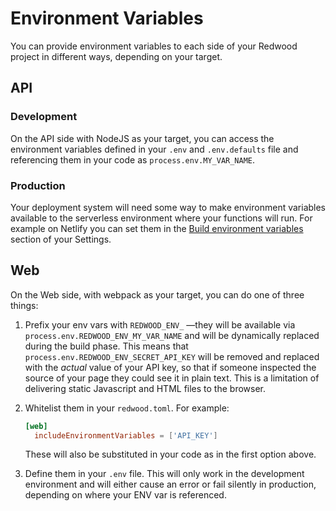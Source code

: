 # Environment Variables

You can provide environment variables to each side of your Redwood project in different ways, depending on your target.

## API

### Development

On the API side with NodeJS as your target, you can access the environment variables defined in your `.env` and `.env.defaults` file and referencing them in your code as `process.env.MY_VAR_NAME`.

### Production

Your deployment system will need some way to make environment variables available to the serverless environment where your functions will run. For example on Netlify you can set them in the [Build environment variables](https://docs.netlify.com/configure-builds/environment-variables/) section of your Settings.

## Web

On the Web side, with webpack as your target, you can do one of three things:

1. Prefix your env vars with `REDWOOD_ENV_` —they will be available via `process.env.REDWOOD_ENV_MY_VAR_NAME` and will be dynamically replaced during the build phase. This means that `process.env.REDWOOD_ENV_SECRET_API_KEY` will be removed and replaced with the _actual_ value of your API key, so that if someone inspected the source of your page they could see it in plain text. This is a limitation of delivering static Javascript and HTML files to the browser.

2. Whitelist them in your `redwood.toml`. For example:

   ```toml
   [web]
     includeEnvironmentVariables = ['API_KEY']
   ```

   These will also be substituted in your code as in the first option above.

3. Define them in your `.env` file. This will only work in the development environment and will either cause an error or fail silently in production, depending on where your ENV var is referenced.

